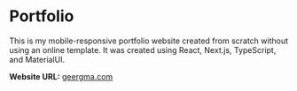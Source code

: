 # Portfolio
This is my mobile-responsive portfolio website created from scratch without using an online template. It was created using React, Next.js, TypeScript, and MaterialUI.

**Website URL:** [geergma.com](https://geergma.com)